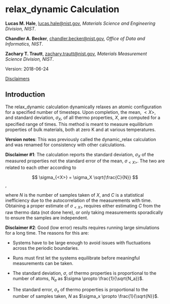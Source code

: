 # relax_dynamic Calculation

**Lucas M. Hale**, [lucas.hale@nist.gov](mailto:lucas.hale@nist.gov?Subject=ipr-demo), *Materials Science and Engineering Division, NIST*.

**Chandler A. Becker**, [chandler.becker@nist.gov](mailto:chandler.becker@nist.gov?Subject=ipr-demo), *Office of Data and Informatics, NIST*.

**Zachary T. Trautt**, [zachary.trautt@nist.gov](mailto:zachary.trautt@nist.gov?Subject=ipr-demo), *Materials Measurement Science Division, NIST*.

Version: 2018-06-24

[Disclaimers](http://www.nist.gov/public_affairs/disclaimer.cfm)

## Introduction

The relax_dynamic calculation dynamically relaxes an atomic configuration for a specified number of timesteps.  Upon completion, the mean, $<X>$, and standard deviation, $\sigma_X$, of all thermo properties, $X$, are computed for a specified range of times.  This method is meant to measure equilibrium properties of bulk materials, both at zero K and at various temperatures.

__Version notes__: This was previously called the dynamic_relax calculation and was renamed for consistency with other calculations.

__Disclaimer #1__: The calculation reports the standard deviation, $\sigma_X$ of the measured properties not the standard error of the mean, $\sigma_{<X>}$.  The two are related to each other according to

$$ \sigma_{<X>} = \sigma_X \sqrt{\frac{C}{N}} $$,

where $N$ is the number of samples taken of $X$, and $C$ is a statistical inefficiency due to the autocorrelation of the measurements with time.  Obtaining a proper estimate of $\sigma_{<X>}$ requires either estimating $C$ from the raw thermo data (not done here), or only taking measurements sporadically to ensure the samples are independent.

__Disclaimer #2__: Good (low error) results requires running large simulations for a long time.  The reasons for this are:

- Systems have to be large enough to avoid issues with fluctuations across the periodic boundaries.

- Runs must first let the systems equilibrate before meaningful measurements can be taken.

- The standard deviation, $\sigma$, of thermo properties is proportional to the number of atoms, $N_a$ as $\sigma \propto \frac{1}{\sqrt{N_a}}$.

- The standard error, $\sigma_x$ of thermo properties is proportional to the number of samples taken, $N$ as $\sigma_x \propto \frac{1}{\sqrt{N}}$.